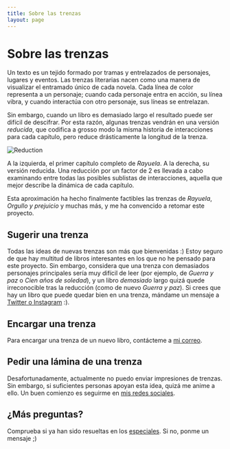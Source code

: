 ```yaml
---
title: Sobre las trenzas
layout: page
---
```

# Sobre las trenzas

Un texto es un tejido formado por tramas y entrelazados de personajes, lugares y eventos. Las trenzas literarias nacen como una manera de visualizar el entramado único de cada novela. Cada línea de color representa a un personaje; cuando cada personaje entra en acción, su línea vibra, y cuando interactúa con otro personaje, sus líneas se entrelazan.

Sin embargo, cuando un libro es demasiado largo el resultado puede ser difícil de descifrar. Por esta razón, algunas trenzas vendrán en una versión *reducida*, que codifica a grosso modo la misma historia de interacciones para cada capítulo, pero reduce drásticamente la longitud de la trenza. 

![Reduction](../assets/images/about_reduced.png)
<figcaption class="caption"> A la izquierda, el primer capítulo completo de <i>Rayuela</i>. A la derecha, su versión reducida. Una reducción por un factor de 2 es llevada a cabo examinando entre todas las posibles sublistas de interacciones, aquella que mejor describe la dinámica de cada capítulo. </figcaption>

Esta aproximación ha hecho finalmente factibles las trenzas de *Rayuela*, *Orgullo y prejuicio* y muchas más, y me ha convencido a retomar este proyecto. 

## Sugerir una trenza

Todas las ideas de nuevas trenzas son más que bienvenidas :) Estoy seguro de que hay multitud de libros interesantes en los que no he pensado para este proyecto. Sin embargo, considera que una trenza con demasiados personajes principales sería muy difícil de leer (por ejemplo, de *Guerra y paz* o *Cien años de soledad*), y un libro *demasiado* largo quizá quede irreconocible tras la reducción (como de nuevo *Guerra y paz*). Si crees que hay un libro que puede quedar bien en una trenza, mándame un mensaje a <a href="../">Twitter o Instagram</a> :).


## Encargar una trenza

Para encargar una trenza de un nuevo libro, contácteme a <a href="mailto:bookbraids@gmail.com">mi correo</a>.

## Pedir una lámina de una trenza

Desafortunadamente, actualmente no puedo enviar impresiones de trenzas. Sin embargo, si suficientes personas apoyan esta idea, quizá me anime a ello. Un buen comienzo es seguirme en <a href="../">mis redes sociales</a>.

## ¿Más preguntas?

Comprueba si ya han sido resueltas en los <a href="../tags/#specials">especiales</a>. Si no, ponme un mensaje ;)


